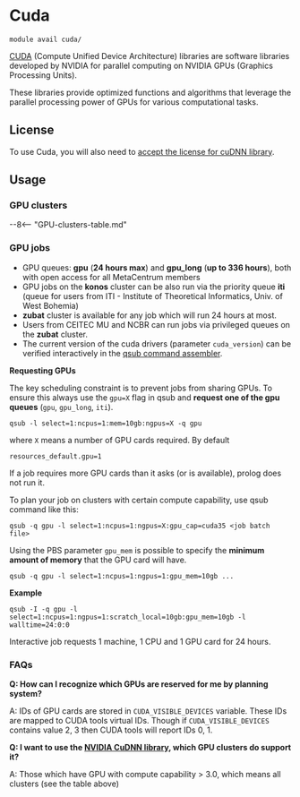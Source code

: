 # Cuda

    module avail cuda/

[CUDA](https://developer.nvidia.com/cuda-toolkit) (Compute Unified Device Architecture) libraries are software libraries developed by NVIDIA for parallel computing on NVIDIA GPUs (Graphics Processing Units). 

These libraries provide optimized functions and algorithms that leverage the parallel processing power of GPUs for various computational tasks. 

## License

To use Cuda, you will also need to [accept the license for cuDNN library](https://signup.e-infra.cz/fed/registrar/?vo=meta&group=lic_cudnn). 

## Usage

### GPU clusters

--8<-- "GPU-clusters-table.md"

### GPU jobs

- GPU queues: **gpu** (**24 hours max**) and **gpu_long** (**up to 336 hours**), both with open access for all MetaCentrum members
- GPU jobs on the **konos** cluster can be also run via the priority queue **iti** (queue for users from ITI - Institute of Theoretical Informatics, Univ. of West Bohemia)
- **zubat** cluster is available for any job which will run 24 hours at most.
- Users from CEITEC MU and NCBR can run jobs via privileged queues on the **zubat** cluster.
- The current version of the cuda drivers (parameter `cuda_version`) can be verified interactively in the [qsub command assembler](https://metavo.metacentrum.cz/pbsmon2/qsub_pbspro).

**Requesting GPUs**

The key scheduling constraint is to prevent jobs from sharing GPUs. To ensure this always use the `gpu=X` flag in qsub and **request one of the gpu queues** (`gpu`, `gpu_long`, `iti`).

    qsub -l select=1:ncpus=1:mem=10gb:ngpus=X -q gpu

where `X` means a number of GPU cards required. By default

    resources_default.gpu=1

If a job requires more GPU cards than it asks (or is available), prolog does not run it.

To plan your job on clusters with certain compute capability, use qsub command like this:

    qsub -q gpu -l select=1:ncpus=1:ngpus=X:gpu_cap=cuda35 <job batch file>

Using the PBS parameter `gpu_mem` is possible to specify the **minimum amount of memory** that the GPU card will have.

    qsub -q gpu -l select=1:ncpus=1:ngpus=1:gpu_mem=10gb ...

**Example**

    qsub -I -q gpu -l select=1:ncpus=1:ngpus=1:scratch_local=10gb:gpu_mem=10gb -l walltime=24:0:0

Interactive job requests 1 machine, 1 CPU and 1 GPU card for 24 hours.

### FAQs

**Q: How can I recognize which GPUs are reserved for me by planning system?**

A: IDs of GPU cards are stored in `CUDA_VISIBLE_DEVICES` variable. These IDs are mapped to CUDA tools virtual IDs. Though if `CUDA_VISIBLE_DEVICES` contains value 2, 3 then CUDA tools will report IDs 0, 1.

**Q: I want to use the [NVIDIA CuDNN library](../../../software/sw-list/cudnn), which GPU clusters do support it?**

A: Those which have GPU with compute capability > 3.0, which means all clusters (see the table above) 



